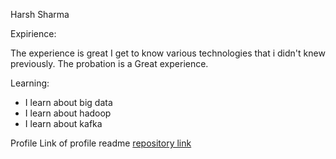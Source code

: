 Harsh Sharma

Expirience:

The experience is great I get to know various technologies that i didn't knew previously. The probation is a Great experience.

Learning:

- I learn about big data
- I learn about hadoop
- I learn about kafka

Profile
Link of profile readme [repository link](https://github.com/harshpanzer/web-development-tasks/blob/main/readme.md) 
